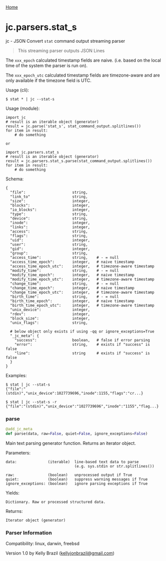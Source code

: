 [Home](https://kellyjonbrazil.github.io/jc/)
<a id="jc.parsers.stat_s"></a>

# jc.parsers.stat\_s

jc - JSON Convert `stat` command output streaming parser

> This streaming parser outputs JSON Lines

The `xxx_epoch` calculated timestamp fields are naive. (i.e. based on the
local time of the system the parser is run on).

The `xxx_epoch_utc` calculated timestamp fields are timezone-aware and are
only available if the timezone field is UTC.

Usage (cli):

    $ stat * | jc --stat-s

Usage (module):

    import jc
    # result is an iterable object (generator)
    result = jc.parse('stat_s', stat_command_output.splitlines())
    for item in result:
        # do something

    or

    import jc.parsers.stat_s
    # result is an iterable object (generator)
    result = jc.parsers.stat_s.parse(stat_command_output.splitlines())
    for item in result:
        # do something

Schema:

    {
      "file":                     string,
      "link_to"                   string,
      "size":                     integer,
      "blocks":                   integer,
      "io_blocks":                integer,
      "type":                     string,
      "device":                   string,
      "inode":                    integer,
      "links":                    integer,
      "access":                   string,
      "flags":                    string,
      "uid":                      integer,
      "user":                     string,
      "gid":                      integer,
      "group":                    string,
      "access_time":              string,    # - = null
      "access_time_epoch":        integer,   # naive timestamp
      "access_time_epoch_utc":    integer,   # timezone-aware timestamp
      "modify_time":              string,    # - = null
      "modify_time_epoch":        integer,   # naive timestamp
      "modify_time_epoch_utc":    integer,   # timezone-aware timestamp
      "change_time":              string,    # - = null
      "change_time_epoch":        integer,   # naive timestamp
      "change_time_epoch_utc":    integer,   # timezone-aware timestamp
      "birth_time":               string,    # - = null
      "birth_time_epoch":         integer,   # naive timestamp
      "birth_time_epoch_utc":     integer,   # timezone-aware timestamp
      "unix_device":              integer,
      "rdev":                     integer,
      "block_size":               integer,
      "unix_flags":               string,

      # below object only exists if using -qq or ignore_exceptions=True
      "_jc_meta": {
        "success":                boolean,   # false if error parsing
        "error":                  string,    # exists if "success" is false
        "line":                   string     # exists if "success" is false
      }
    }

Examples:

    $ stat | jc --stat-s
    {"file":"(stdin)","unix_device":1027739696,"inode":1155,"flags":"cr...}

    $ stat | jc --stat-s -r
    {"file":"(stdin)","unix_device":"1027739696","inode":"1155","flag...}

<a id="jc.parsers.stat_s.parse"></a>

### parse

```python
@add_jc_meta
def parse(data, raw=False, quiet=False, ignore_exceptions=False)
```

Main text parsing generator function. Returns an iterator object.

Parameters:

    data:              (iterable)  line-based text data to parse
                                   (e.g. sys.stdin or str.splitlines())

    raw:               (boolean)   unprocessed output if True
    quiet:             (boolean)   suppress warning messages if True
    ignore_exceptions: (boolean)   ignore parsing exceptions if True

Yields:

    Dictionary. Raw or processed structured data.

Returns:

    Iterator object (generator)

### Parser Information
Compatibility:  linux, darwin, freebsd

Version 1.0 by Kelly Brazil (kellyjonbrazil@gmail.com)
